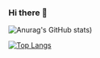 ### Hi there 👋

<!--
**carrilhorafael57/carrilhorafael57** is a ✨ _special_ ✨ repository because its `README.md` (this file) appears on your GitHub profile.

Here are some ideas to get you started:

- 🔭 I’m currently working on ...
- 🌱 I’m currently learning ...
- 👯 I’m looking to collaborate on ...
- 🤔 I’m looking for help with ...
- 💬 Ask me about ...
- 📫 How to reach me: ...
- 😄 Pronouns: ...
- ⚡ Fun fact: ...
-->


![Anurag's GitHub stats](https://rafael-stats-2.vercel.app/api?username=carrilhorafael57&show_icons=true&theme=tokyonight&show=reviews,discussions_started,discussions_answered,prs_merged,prs_merged_percentage))

[![Top Langs](https://rafael-stats-2.vercel.app/api/top-langs/?username=carrilhorafael57&layout=donut)](https://github.com/anuraghazra/github-readme-stats)
